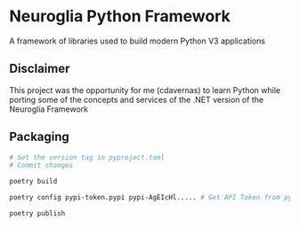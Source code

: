 # Neuroglia Python Framework

A framework of libraries used to build modern Python V3 applications

## Disclaimer

This project was the opportunity for me (cdavernas) to learn Python while porting some of the concepts and services of the .NET version of the Neuroglia Framework

## Packaging

```sh
# Set the version tag in pyproject.toml
# Commit changes

poetry build

poetry config pypi-token.pypi pypi-AgEIcHl..... # Get API Token from pypi

poetry publish

```
